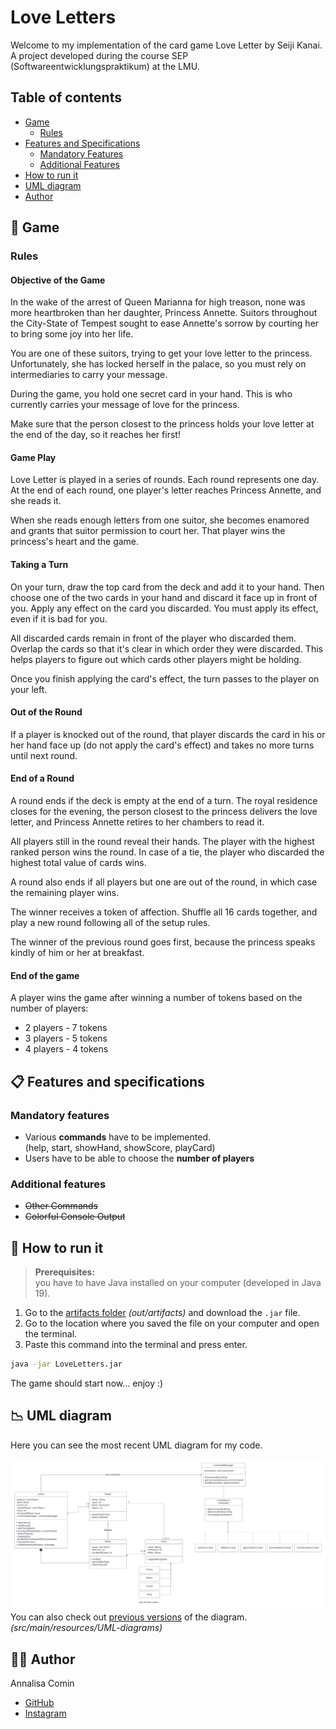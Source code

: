# Love Letters

Welcome to my implementation of the card game Love Letter by Seiji Kanai.  
A project developed during the course SEP (Softwareentwicklungspraktikum) at the LMU.

## Table of contents

- [Game](#-game)
  - [Rules](#rules)
- [Features and Specifications](#-features-and-specifications)
  - [Mandatory Features](#mandatory-features)
  - [Additional Features](#additional-features)
- [How to run it](#-how-to-run-it)
- [UML diagram](#-uml-diagram)
- [Author](#-author)

## 💌 Game
### Rules

#### Objective of the Game

In the wake of the arrest of Queen Marianna for high treason, none was more heartbroken than her daughter, Princess Annette. Suitors throughout the City-State of Tempest sought to ease Annette's sorrow by courting her to bring some joy into her life.

You are one of these suitors, trying to get your love letter to the princess. Unfortunately, she has locked herself in the palace, so you must rely on intermediaries to carry your message.

During the game, you hold one secret card in your hand. This is who currently carries your message of love for the princess.

Make sure that the person closest to the princess holds your love letter at the end of the day, so it reaches her first!

#### Game Play

Love Letter is played in a series of rounds. Each round represents one day. At the end of each round, one player's letter reaches Princess Annette, and she reads it.

When she reads enough letters from one suitor, she becomes enamored and grants that suitor permission to court her. That player wins the princess's heart and the game.

#### Taking a Turn

On your turn, draw the top card from the deck and add it to your hand. Then choose one of the two cards in your hand and discard it face up in front of you. Apply any effect on the card you discarded. You must apply its effect, even if it is bad for you.

All discarded cards remain in front of the player who discarded them. Overlap the cards so that it's clear in which order they were discarded. This helps players to figure out which cards other players might be holding.

Once you finish applying the card's effect, the turn passes to the player on your left.

#### Out of the Round

If a player is knocked out of the round, that player discards the card in his or her hand face up (do not apply the card's effect) and takes no more turns until next round.


#### End of a Round

A round ends if the deck is empty at the end of a turn. The royal residence closes for the evening, the person closest to the princess delivers the love letter, and Princess Annette retires to her chambers to read it.

All players still in the round reveal their hands. The player with the highest ranked person wins the round. In case of a tie, the player who discarded the highest total value of cards wins.

A round also ends if all players but one are out of the round, in which case the remaining player wins.

The winner receives a token of affection. Shuffle all 16 cards together, and play a new round following all of the setup rules.

The winner of the previous round goes first, because the princess speaks kindly of him or her at breakfast.

#### End of the game

A player wins the game after winning a number of tokens based on the number of players:

- 2 players - 7 tokens
- 3 players - 5 tokens
- 4 players - 4 tokens


## 📋 Features and specifications 

### Mandatory features
- Various **commands** have to be implemented.   
    (help, start, showHand, showScore, playCard)
- Users have to be able to choose the **number of players**
### Additional features
- ~~Other Commands~~
- ~~Colorful Console Output~~

## 🚀 How to run it 

>**Prerequisites:**  
>you have to have Java installed on your computer (developed in Java 19).

1. Go to the [artifacts folder](out/artifacts) _(out/artifacts)_ and download the `.jar` file.   
2. Go to the location where you saved the file on your computer and open the terminal.  
3. Paste this command into the terminal and press enter.
```bash
java -jar LoveLetters.jar
```
The game should start now... enjoy :)

## 📉 UML diagram 

Here you can see the most recent UML diagram for my code. 

![UML diagram](src/main/resources/UML-diagrams/UML-diagram_03.png "UML diagram")
You can also check out [previous versions](src/main/resources/UML-diagrams) of the diagram.  
_(src/main/resources/UML-diagrams)_

## 👩‍💻 Author 
Annalisa Comin
- [GitHub](https://github.com/Annalisa11)
- [Instagram](https://www.instagram.com/annalisa_comin/)

